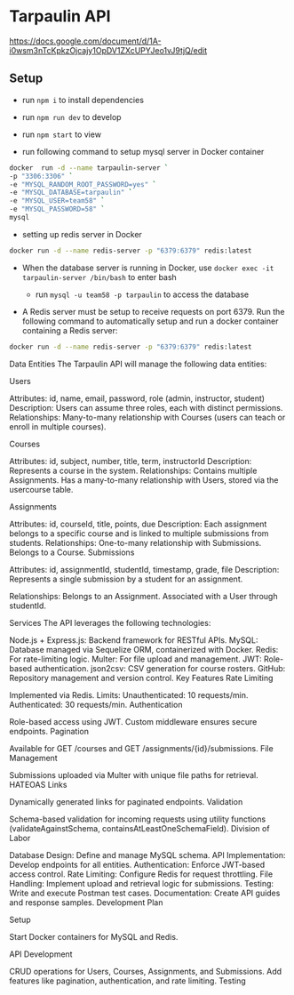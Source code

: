 # Tarpaulin API

https://docs.google.com/document/d/1A-i0wsm3nTcKpkzOjcajy1OpDV1ZXcUPYJeo1vJ9tjQ/edit

## Setup
* run `npm i` to install dependencies
* run `npm run dev` to develop
* run `npm start` to view

* run following command to setup mysql server in Docker container
```bash
docker  run -d --name tarpaulin-server `
-p "3306:3306" `
-e "MYSQL_RANDOM_ROOT_PASSWORD=yes" `
-e "MYSQL_DATABASE=tarpaulin" `
-e "MYSQL_USER=team58" `
-e "MYSQL_PASSWORD=58" `
mysql
```

* setting up redis server in Docker
```bash
docker run -d --name redis-server -p "6379:6379" redis:latest
```

* When the database server is running in Docker, use `docker exec -it tarpaulin-server /bin/bash` to enter bash
    * run `mysql -u team58 -p tarpaulin` to access the database

* A Redis server must be setup to receive requests on port 6379. Run the following command to automatically setup and run a docker container containing a Redis server:
```bash
docker run -d --name redis-server -p "6379:6379" redis:latest
```


Data Entities
The Tarpaulin API will manage the following data entities:

Users

Attributes: id, name, email, password, role (admin, instructor, student)
Description: Users can assume three roles, each with distinct permissions.
Relationships:
Many-to-many relationship with Courses (users can teach or enroll in multiple courses).



Courses

Attributes: id, subject, number, title, term, instructorId
Description: Represents a course in the system.
Relationships:
Contains multiple Assignments.
Has a many-to-many relationship with Users, stored via the usercourse table.



Assignments

Attributes: id, courseId, title, points, due
Description: Each assignment belongs to a specific course and is linked to multiple submissions from students.
Relationships:
One-to-many relationship with Submissions.
Belongs to a Course.
Submissions

Attributes: id, assignmentId, studentId, timestamp, grade, file
Description: Represents a single submission by a student for an assignment.



Relationships:
Belongs to an Assignment.
Associated with a User through studentId.





Services
The API leverages the following technologies:

Node.js + Express.js: Backend framework for RESTful APIs.
MySQL: Database managed via Sequelize ORM, containerized with Docker.
Redis: For rate-limiting logic.
Multer: For file upload and management.
JWT: Role-based authentication.
json2csv: CSV generation for course rosters.
GitHub: Repository management and version control.
Key Features
Rate Limiting

Implemented via Redis.
Limits:
Unauthenticated: 10 requests/min.
Authenticated: 30 requests/min.
Authentication

Role-based access using JWT.
Custom middleware ensures secure endpoints.
Pagination

Available for GET /courses and GET /assignments/{id}/submissions.
File Management

Submissions uploaded via Multer with unique file paths for retrieval.
HATEOAS Links

Dynamically generated links for paginated endpoints.
Validation

Schema-based validation for incoming requests using utility functions (validateAgainstSchema, containsAtLeastOneSchemaField).
Division of Labor

Database Design: Define and manage MySQL schema.
API Implementation: Develop endpoints for all entities.
Authentication: Enforce JWT-based access control.
Rate Limiting: Configure Redis for request throttling.
File Handling: Implement upload and retrieval logic for submissions.
Testing: Write and execute Postman test cases.
Documentation: Create API guides and response samples.
Development Plan



Setup

Start Docker containers for MySQL and Redis.

API Development

CRUD operations for Users, Courses, Assignments, and Submissions.
Add features like pagination, authentication, and rate limiting.
Testing

